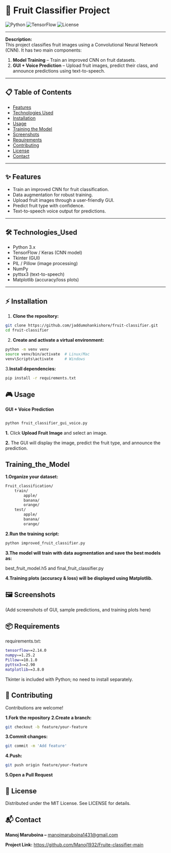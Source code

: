 # 🍎 Fruit Classifier Project

![Python](https://img.shields.io/badge/Python-3.11-blue?logo=python) 
![TensorFlow](https://img.shields.io/badge/TensorFlow-2.14-orange?logo=tensorflow) 
![License](https://img.shields.io/badge/License-MIT-green)

---

**Description:**  
This project classifies fruit images using a Convolutional Neural Network (CNN). It has two main components:

1. **Model Training** – Train an improved CNN on fruit datasets.  
2. **GUI + Voice Prediction** – Upload fruit images, predict their class, and announce predictions using text-to-speech.  

---

## 📋 Table of Contents

- [Features](#-features)  
- [Technologies Used](#-technologies_used)  
- [Installation](#-installation)  
- [Usage](#-usage)  
- [Training the Model](#-training_the_model)  
- [Screenshots](#-screenshots)  
- [Requirements](#-requirements)  
- [Contributing](#-contributing)  
- [License](#-license)  
- [Contact](#-contact)  

---

## ✨ Features 

- Train an improved CNN for fruit classification.  
- Data augmentation for robust training.  
- Upload fruit images through a user-friendly GUI.  
- Predict fruit type with confidence.  
- Text-to-speech voice output for predictions.  

---

## 🛠️ Technologies_Used

- Python 3.x  
- TensorFlow / Keras (CNN model)  
- Tkinter (GUI)  
- PIL / Pillow (image processing)  
- NumPy  
- pyttsx3 (text-to-speech)  
- Matplotlib (accuracy/loss plots)  

---

## ⚡ Installation

1. **Clone the repository:**

```bash
git clone https://github.com/jaddumohankishore/fruit-classifier.git
cd fruit-classifier
```

2. **Create and activate a virtual environment:**

```bash
python -m venv venv
source venv/bin/activate  # Linux/Mac
venv\Scripts\activate     # Windows
```

3.**Install dependencies:**

```bash
pip install -r requirements.txt
```

## 🎮 Usage
**GUI + Voice Prediction**

```bash

python fruit_classifier_gui_voice.py
```

**1.** Click **Upload Fruit Image** and select an image.

**2.** The GUI will display the image, predict the fruit type, and announce the prediction.

## Training_the_Model

**1.Organize your dataset:**
```bash
Fruit_classification/
    train/
        apple/
        banana/
        orange/
    test/
        apple/
        banana/
        orange/
```

**2.Run the training script:**
```bash
python improved_fruit_classifier.py
```

**3.The model will train with data augmentation and save the best models as:**

best_fruit_model.h5 and final_fruit_classifier.py

**4.Training plots (accuracy & loss) will be displayed using Matplotlib.**

## 🖼️ Screenshots

(Add screenshots of GUI, sample predictions, and training plots here)

## 📦 Requirements

requirements.txt:
```bash
tensorflow==2.14.0
numpy==1.25.2
Pillow==10.1.0
pyttsx3==2.90
matplotlib==3.8.0
```

Tkinter is included with Python; no need to install separately.

## 🤝 Contributing

Contributions are welcome!

**1.Fork the repository**
**2.Create a branch:**
```bash
git checkout -b feature/your-feature
```

**3.Commit changes:**
```bash
git commit -m 'Add feature'
```

**4.Push:**
```bash
git push origin feature/your-feature
```

**5.Open a Pull Request**

## 📝 License

Distributed under the MIT License. See LICENSE for details.

## 📬 Contact

**Manoj Maruboina –** manojmaruboina1431@gmail.com

**Project Link:** https://github.com/Manoj1932/Fruite-classifier-main
